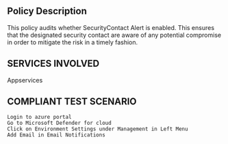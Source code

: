 
## Policy Description
This policy audits whether SecurityContact Alert is enabled. This ensures that the designated security contact are aware of any potential compromise in order to mitigate the risk in a timely fashion.
## SERVICES INVOLVED
 Appservices

## COMPLIANT TEST SCENARIO
    Login to azure portal
    Go to Microsoft Defender for cloud
    Click on Environment Settings under Management in Left Menu
    Add Email in Email Notifications





